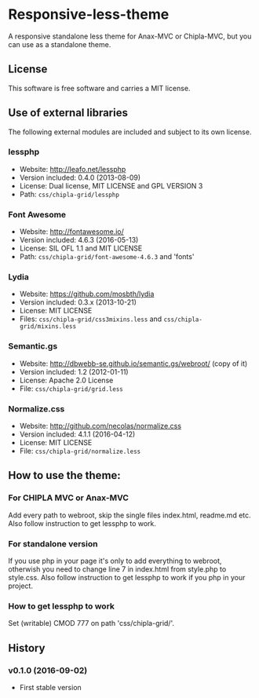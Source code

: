 Responsive-less-theme
=======================

A responsive standalone less theme for Anax-MVC or Chipla-MVC, but you can use as a standalone theme.

License
-------

This software is free software and carries a MIT license.

Use of external libraries
-------------------------

The following external modules are included and subject to its own license.

### lessphp
 * Website: http://leafo.net/lessphp
 * Version included: 0.4.0 (2013-08-09)
 * License: Dual license, MIT LICENSE and GPL VERSION 3
 * Path: `css/chipla-grid/lessphp`
 
### Font Awesome
 * Website: http://fontawesome.io/
 * Version included: 4.6.3 (2016-05-13)
 * License: SIL OFL 1.1 and MIT LICENSE
 * Path: `css/chipla-grid/font-awesome-4.6.3` and 'fonts'

### Lydia
 * Website: https://github.com/mosbth/lydia
 * Version included: 0.3.x (2013-10-21)
 * License: MIT LICENSE
 * Files: `css/chipla-grid/css3mixins.less` and `css/chipla-grid/mixins.less`
 
### Semantic.gs
 * Website: http://dbwebb-se.github.io/semantic.gs/webroot/ (copy of it)
 * Version included: 1.2 (2012-01-11)
 * License: Apache 2.0 License
 * File: `css/chipla-grid/grid.less`
 
### Normalize.css
 * Website: http://github.com/necolas/normalize.css
 * Version included: 4.1.1 (2016-04-12)
 * License: MIT LICENSE
 * File: `css/chipla-grid/normalize.less`

How to use the theme:
---------------------

### For CHIPLA MVC or Anax-MVC

Add every path to webroot, skip the single files index.html, readme.md etc.
Also follow instruction to get lessphp to work.

### For standalone version

If you use php in your page it's only to add everything to webroot, otherwish you need to change line 7 in index.html from style.php to style.css.
Also follow instruction to get lessphp to work if you php in your project.

### How to get lessphp to work

Set (writable) CMOD 777 on path 'css/chipla-grid/'.
 
History
-------

### v0.1.0 (2016-09-02)

 * First stable version